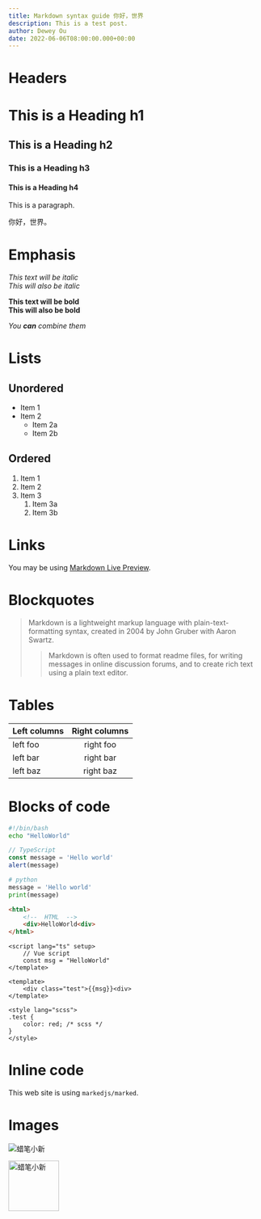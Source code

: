 ```yaml
---
title: Markdown syntax guide 你好，世界
description: This is a test post.
author: Dewey Ou
date: 2022-06-06T08:00:00.000+00:00
---
```


# Headers

# This is a Heading h1
## This is a Heading h2 
### This is a Heading h3
#### This is a Heading h4

This is a paragraph.

你好，世界。

# Emphasis

*This text will be italic*  
_This will also be italic_

**This text will be bold**  
__This will also be bold__

_You **can** combine them_

# Lists

## Unordered

* Item 1
* Item 2
  * Item 2a
  * Item 2b

## Ordered

1. Item 1
2. Item 2
3. Item 3
   1. Item 3a
   2. Item 3b

# Links

You may be using [Markdown Live Preview](https://markdownlivepreview.com/).

# Blockquotes

> Markdown is a lightweight markup language with plain-text-formatting syntax, created in 2004 by John Gruber with Aaron Swartz.
>
>> Markdown is often used to format readme files, for writing messages in online discussion forums, and to create rich text using a plain text editor.

# Tables

| Left columns  | Right columns |
| ------------- |:-------------:|
| left foo      | right foo     |
| left bar      | right bar     |
| left baz      | right baz     |

# Blocks of code

```bash
#!/bin/bash
echo "HelloWorld"
```

```ts
// TypeScript
const message = 'Hello world'
alert(message)
```

```python
# python
message = 'Hello world'
print(message)
```

```html
<html>
	<!--  HTML  -->
	<div>HelloWorld<div>
</html>
```

```vue
<script lang="ts" setup>
	// Vue script
	const msg = "HelloWorld"
</template>

<template>
	<div class="test">{{msg}}<div>
</template>

<style lang="scss">
.test {
	color: red; /* scss */
}
</style>
```

# Inline code

This web site is using `markedjs/marked`.


# Images

![蜡笔小新](https://p1.itc.cn/images01/20200611/b355f238a324427d956161b3a0d02d44.jpeg)

<img width="100px" src="https://p1.itc.cn/images01/20200611/b355f238a324427d956161b3a0d02d44.jpeg" alt="蜡笔小新">